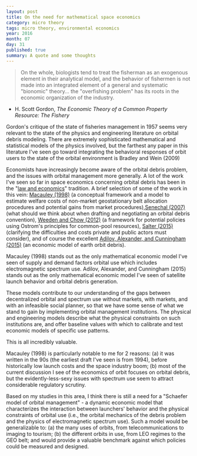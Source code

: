 ```yaml
---
layout: post
title: On the need for mathematical space economics
category: micro theory
tags: micro theory, environmental economics
year: 2016
month: 07
day: 31
published: true
summary: A quote and some thoughts
---
```


> On the whole, biologists tend to treat the fisherman as an exogenous element in their analytical model, and the behavior of fishermen is not made into an integrated element of a general and systematic "bionomic" theory... the "overfishing problem" has its roots in the economic organization of the industry. 
- H. Scott Gordon, *The Economic Theory of a Common Property Resource: The Fishery*


Gordon's critique of the state of fisheries management in 1957 seems very relevant to the state of the physics and engineering literature on orbital debris modeling. There are extremely sophisticated mathematical and statistical models of the physics involved, but the farthest any paper in this literature I've seen go toward integrating the behavioral responses of orbit users to the state of the orbital environment is Bradley and Wein (2009)

Economists have increasingly become aware of the orbital debris problem, and the issues with orbital management more generally. A lot of the work I've seen so far in space economics concerning orbital debris has been in the "[law and economics](https://en.wikipedia.org/wiki/Law_and_economics)" tradition. A brief selection of some of the work in this vein: [Macauley (1998)](http://econpapers.repec.org/article/ucpjlawec/v_3a41_3ay_3a1998_3ai_3a2_3ap_3a737-64.htm) (a conceptual framework and a model to estimate welfare costs of non-market geostationary belt allocation procedures and potential gains from market procedures),[Senechal (2007)](http://dspace.mit.edu/handle/1721.1/39519) (what should we think about when drafting and negotiating an orbital debris convention), [Weeden and Chow (2012)](http://www.sciencedirect.com/science/article/pii/S0265964612000604) (a framework for potential policies using Ostrom's principles for common-pool resources), [Salter (2015)](http://mercatus.org/sites/default/files/Salter-Space-Debris.pdf) (clarifying the difficulties and costs private and public actors must consider), and of course the excellent [Adilov, Alexander, and Cunningham (2015)](http://link.springer.com/article/10.1007/s10640-013-9758-4) (an economic model of earth orbit debris). 

Macauley (1998) stands out as the only mathematical economic model I've seen of supply and demand factors orbital use which includes electromagnetic spectrum use. Adilov, Alexander, and Cunningham (2015) stands out as the only mathematical economic model I've seen of satellite launch behavior and orbital debris generation. 

These models contribute to our understanding of the gaps between decentralized orbital and spectrum use without markets, with markets, and with an infeasible social planner, so that we have some sense of what we stand to gain by implementing orbital management institutions. The physical and engineering models describe what the physical constraints on such institutions are, and offer baseline values with which to calibrate and test economic models of specific use patterns.

This is all incredibly valuable.

Macauley (1998) is particularly notable to me for 2 reasons: (a) it was written in the 90s (the earliest draft I've seen is from 1994), before historically low launch costs and the space industry boom; (b) most of the current discussion I see of the economics of orbit focuses on orbital debris, but the evidently-less-sexy issues with spectrum use seem to attract considerable regulatory scrutiny.

Based on my studies in this area, I think there is still a need for a "Schaefer model of orbital management" - a dynamic economic model that characterizes the interaction between launchers' behavior and the physical constraints of orbital use (i.e., the orbital mechanics of the debris problem and the physics of electromagnetic spectrum use). Such a model would be generalizable to: (a) the many uses of orbits, from telecommunications to imaging to tourism; (b) the different orbits in use, from LEO regimes to the GEO belt; and would provide a valuable benchmark against which policies could be measured and designed.
